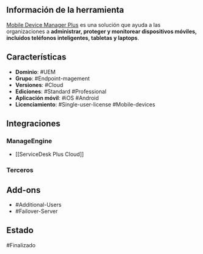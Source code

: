 ## Información de la herramienta

[Mobile Device Manager Plus]() es una solución que ayuda a las organizaciones a **administrar, proteger y monitorear dispositivos móviles, incluidos teléfonos inteligentes, tabletas y laptops**.

## Características

+ **Dominio**: #UEM 
+ **Grupo**: #Endpoint-magement 
+ **Versiones**: #Cloud
+ **Ediciones**: #Standard #Professional 
+ **Aplicación móvil**: #iOS #Android 
+ **Licenciamiento**: #Single-user-license #Mobile-devices
## Integraciones 
### ManageEngine

+ [[ServiceDesk Plus Cloud]]
### Terceros  
## Add-ons

+ #Additional-Users 
+ #Failover-Server 
## Estado

#Finalizado 